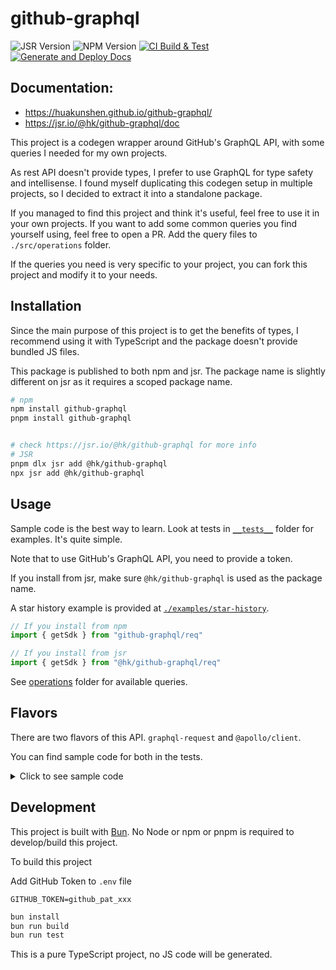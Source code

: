 # github-graphql

![JSR Version](https://img.shields.io/jsr/v/hk/github-graphql)
![NPM Version](https://img.shields.io/npm/v/github-graphql)
[![CI Build & Test](https://github.com/HuakunShen/github-graphql/actions/workflows/ci.yml/badge.svg)](https://github.com/HuakunShen/github-graphql/actions/workflows/ci.yml)
[![Generate and Deploy Docs](https://github.com/HuakunShen/github-graphql/actions/workflows/docs.yml/badge.svg)](https://github.com/HuakunShen/github-graphql/actions/workflows/docs.yml)

## Documentation:

- https://huakunshen.github.io/github-graphql/
- https://jsr.io/@hk/github-graphql/doc

This project is a codegen wrapper around GitHub's GraphQL API, with some queries I needed for my own projects.

As rest API doesn't provide types, I prefer to use GraphQL for type safety and intellisense.
I found myself duplicating this codegen setup in multiple projects, so I decided to extract it into a standalone package.

If you managed to find this project and think it's useful, feel free to use it in your own projects.
If you want to add some common queries you find yourself using, feel free to open a PR. Add the query files to `./src/operations` folder.

If the queries you need is very specific to your project, you can fork this project and modify it to your needs.

## Installation

Since the main purpose of this project is to get the benefits of types, I recommend using it with TypeScript and the package doesn't provide bundled JS files.

This package is published to both npm and jsr. The package name is slightly different on jsr as it requires a scoped package name.

```bash
# npm
npm install github-graphql
pnpm install github-graphql


# check https://jsr.io/@hk/github-graphql for more info
# JSR
pnpm dlx jsr add @hk/github-graphql
npx jsr add @hk/github-graphql
```

## Usage

Sample code is the best way to learn. Look at tests in [`__tests__`](./__tests__/) folder for examples. It's quite simple.

Note that to use GitHub's GraphQL API, you need to provide a token.

If you install from jsr, make sure `@hk/github-graphql` is used as the package name.

A star history example is provided at [`./examples/star-history`](./examples/star-history/README.md).

```ts
// If you install from npm
import { getSdk } from "github-graphql/req"

// If you install from jsr
import { getSdk } from "@hk/github-graphql/req"
```

See [operations](./src/operations/) folder for available queries.

## Flavors

There are two flavors of this API. `graphql-request` and `@apollo/client`.

You can find sample code for both in the tests.

<details>
<summary>Click to see sample code</summary>

### `graphql-request`

Exported under `/req` subpackage.

```ts
import { GraphQLClient } from "graphql-request"
import { getSdk } from "@hk/github-graphql/req"

const client = new GraphQLClient("https://api.github.com/graphql", {
	headers: {
		authorization: `Bearer ${Bun.env.GITHUB_TOKEN}`,
		"User-Agent": "github-graphql package"
	}
})
const sdk = getSdk(client)

const data = await sdk.Repository({
	owner: "tauri-apps",
	name: "tauri"
})

expect(data.data.repository?.stargazerCount).toBeGreaterThan(100)
```

### `@apollo/client`

```ts
import { ApolloClient, InMemoryCache, HttpLink } from "@apollo/client"
import { DefaultGitHubContributionDocument } from "@hk/github-graphql"

const client = new ApolloClient({
	cache: new InMemoryCache(),
	link: new HttpLink({
		uri: "https://api.github.com/graphql",
		headers: {
			authorization: `Bearer ${Bun.env.GITHUB_TOKEN}`,
			"User-Agent": "github-graphql package"
		}
	})
})

const result = await client.query({
	query: RepositoryDocument,
	variables: {
		owner: "tauri-apps",
		name: "tauri"
	}
})
const stargazerCount = result.data.repository?.stargazerCount
```

</details>

## Development

This project is built with [Bun](https://bun.sh).
No Node or npm or pnpm is required to develop/build this project.

To build this project

Add GitHub Token to `.env` file

```
GITHUB_TOKEN=github_pat_xxx
```

```bash
bun install
bun run build
bun run test
```

This is a pure TypeScript project, no JS code will be generated.

